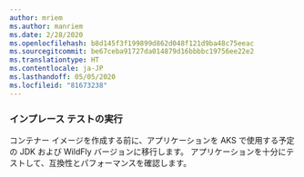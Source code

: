 ```yaml
---
author: mriem
ms.author: manriem
ms.date: 2/28/2020
ms.openlocfilehash: b8d145f3f199899d862d048f121d9ba48c75eeac
ms.sourcegitcommit: be67ceba91727da014879d16bbbbc19756ee22e2
ms.translationtype: HT
ms.contentlocale: ja-JP
ms.lasthandoff: 05/05/2020
ms.locfileid: "81673238"
---
```

### <a name="perform-in-place-testing"></a>インプレース テストの実行

コンテナー イメージを作成する前に、アプリケーションを AKS で使用する予定の JDK および WildFly バージョンに移行します。 アプリケーションを十分にテストして、互換性とパフォーマンスを確認します。
